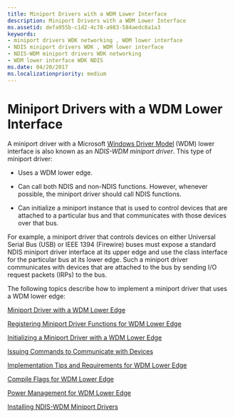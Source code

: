 ```yaml
---
title: Miniport Drivers with a WDM Lower Interface
description: Miniport Drivers with a WDM Lower Interface
ms.assetid: defa955b-c1d2-4c78-a983-584aedc8a1a3
keywords:
- miniport drivers WDK networking , WDM lower interface
- NDIS miniport drivers WDK , WDM lower interface
- NDIS-WDM miniport drivers WDK networking
- WDM lower interface WDK NDIS
ms.date: 04/20/2017
ms.localizationpriority: medium
---
```


# Miniport Drivers with a WDM Lower Interface





A miniport driver with a Microsoft [Windows Driver Model](https://docs.microsoft.com/windows-hardware/drivers/kernel/windows-driver-model) (WDM) lower interface is also known as an *NDIS-WDM miniport driver*. This type of miniport driver:

-   Uses a WDM lower edge.

-   Can call both NDIS and non-NDIS functions. However, whenever possible, the miniport driver should call NDIS functions.

-   Can initialize a miniport instance that is used to control devices that are attached to a particular bus and that communicates with those devices over that bus.

For example, a miniport driver that controls devices on either Universal Serial Bus (USB) or IEEE 1394 (Firewire) buses must expose a standard NDIS miniport driver interface at its upper edge and use the class interface for the particular bus at its lower edge. Such a miniport driver communicates with devices that are attached to the bus by sending I/O request packets (IRPs) to the bus.

The following topics describe how to implement a miniport driver that uses a WDM lower edge:

[Miniport Driver with a WDM Lower Edge](miniport-driver-with-a-wdm-lower-edge.md)

[Registering Miniport Driver Functions for WDM Lower Edge](registering-miniport-driver-functions-for-wdm-lower-edge.md)

[Initializing a Miniport Driver with a WDM Lower Edge](initializing-a-miniport-driver-with-a-wdm-lower-edge.md)

[Issuing Commands to Communicate with Devices](issuing-commands-to-communicate-with-devices.md)

[Implementation Tips and Requirements for WDM Lower Edge](implementation-tips-and-requirements-for-wdm-lower-edge.md)

[Compile Flags for WDM Lower Edge](compile-flags-for-wdm-lower-edge.md)

[Power Management for WDM Lower Edge](power-management-for-wdm-lower-edge.md)

[Installing NDIS-WDM Miniport Drivers](installing-ndis-wdm-miniport-drivers.md)

 

 





